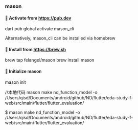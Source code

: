 
### mason 




#### 🎯 Activate from https://pub.dev
dart pub global activate mason_cli

Alternatively, mason_cli can be installed via homebrew

#### 🍺 Install from https://brew.sh

brew tap felangel/mason
brew install mason

#### 🚀 Initialize mason
mason init


//本地代码
 mason make nd_function_model -o /Users/qisd/Documents/android/github/ND/flutter/eda-study-f-web/src/main/flutter/flutter_evaluation/

  $ mason make nd_function_model -o /Users/qisd/Documents/android/github/ND/flutter/eda-study-f-web/src/main/flutter/flutter_evaluation/
